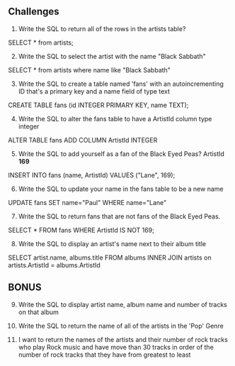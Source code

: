 ## Challenges

1. Write the SQL to return all of the rows in the artists table?

SELECT * from artists;

2. Write the SQL to select the artist with the name "Black Sabbath"

SELECT * from artists where name like "Black Sabbath"

3. Write the SQL to create a table named 'fans' with an autoincrementing ID that's a primary key and a name field of type text

CREATE TABLE fans (id INTEGER PRIMARY KEY,
                   name TEXT);

4. Write the SQL to alter the fans table to have a ArtistId column type integer

ALTER TABLE fans ADD COLUMN ArtistId INTEGER

5. Write the SQL to add yourself as a fan of the Black Eyed Peas? ArtistId **169**

INSERT INTO fans (name, ArtistId) VALUES ("Lane", 169);

6. Write the SQL to update your name in the fans table to be a new name

UPDATE fans SET name="Paul" WHERE name="Lane"

7. Write the SQL to return fans that are not fans of the Black Eyed Peas.

SELECT * FROM fans WHERE ArtistId IS NOT 169;

8. Write the SQL to display an artist's name next to their album title

SELECT artist.name, albums.title FROM albums INNER JOIN artists on artists.ArtistId = albums.ArtistId

## BONUS

9. Write the SQL to display artist name, album name and number of tracks on that album


10. Write the SQL to return the name of all of the artists in the 'Pop' Genre


11. I want to return the names of the artists and their number of rock tracks
    who play Rock music
    and have move than 30 tracks
    in order of the number of rock tracks that they have
    from greatest to least

